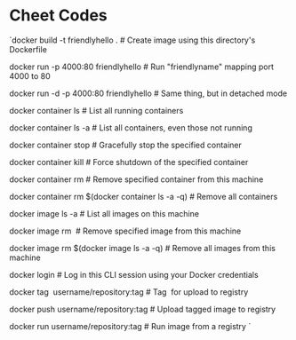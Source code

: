 # Cheet Codes

`docker build -t friendlyhello .  # Create image using this directory's Dockerfile

docker run -p 4000:80 friendlyhello  # Run "friendlyname" mapping port 4000 to 80

docker run -d -p 4000:80 friendlyhello         # Same thing, but in detached mode

docker container ls                                # List all running containers

docker container ls -a             # List all containers, even those not running

docker container stop <hash>           # Gracefully stop the specified container

docker container kill <hash>         # Force shutdown of the specified container

docker container rm <hash>        # Remove specified container from this machine

docker container rm $(docker container ls -a -q)         # Remove all containers

docker image ls -a                             # List all images on this machine

docker image rm <image id>            # Remove specified image from this machine

docker image rm $(docker image ls -a -q)   # Remove all images from this machine

docker login             # Log in this CLI session using your Docker credentials

docker tag <image> username/repository:tag  # Tag <image> for upload to registry

docker push username/repository:tag            # Upload tagged image to registry

docker run username/repository:tag                   # Run image from a registry
`
